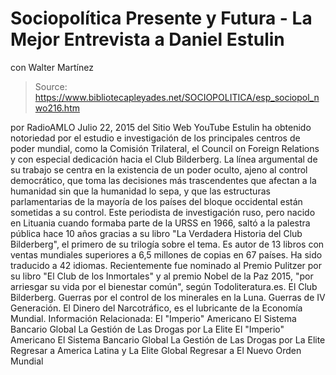 # Sociopolítica Presente y Futura - La Mejor Entrevista a Daniel Estulin 
con Walter Martínez

> Source: https://www.bibliotecapleyades.net/SOCIOPOLITICA/esp_sociopol_nwo216.htm

por RadioAMLO Julio 22, 2015
del Sitio Web YouTube
Estulin ha obtenido notoriedad por el estudio e investigación de los principales centros de poder mundial, como la Comisión Trilateral, el Council on Foreign Relations y con especial dedicación hacia el Club Bilderberg.
La línea argumental de su trabajo se centra en la existencia de un poder oculto, ajeno al control democrático, que toma las decisiones más trascendentes que afectan a la humanidad sin que la humanidad lo sepa, y que las estructuras parlamentarias de la mayoría de los países del bloque occidental están sometidas a su control.
Este periodista de investigación ruso, pero nacido en Lituania cuando formaba parte de la URSS en 1966, saltó a la palestra pública hace 10 años gracias a su libro "La Verdadera Historia del Club Bilderberg", el primero de su trilogía sobre el tema. Es autor de 13 libros con ventas mundiales superiores a 6,5 millones de copias en 67 países. Ha sido traducido a 42 idiomas. Recientemente fue nominado al Premio Pulitzer por su libro "El Club de los Inmortales" y al premio Nobel de la Paz 2015,
"por arriesgar su vida por el bienestar común", según Todoliteratura.es.
El Club Bilderberg.
Guerras por el control de los minerales en la Luna.
Guerras de IV Generación.
El Dinero del Narcotráfico,
es el lubricante de la Economía Mundial.
Información Relacionada:
El "Imperio" Americano El Sistema Bancario Global La Gestión de Las Drogas por La Elite
El "Imperio" Americano
El Sistema Bancario Global
La Gestión de Las Drogas por La Elite
Regresar a America Latina y La Elite Global
Regresar a El Nuevo Orden Mundial
